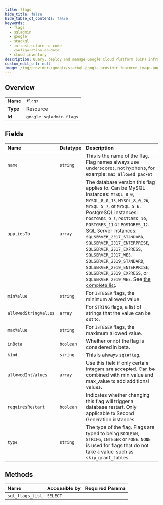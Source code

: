 ```yaml
---
title: flags
hide_title: false
hide_table_of_contents: false
keywords:
  - flags
  - sqladmin
  - google    
  - stackql
  - infrastructure-as-code
  - configuration-as-data
  - cloud inventory
description: Query, deploy and manage Google Cloud Platform (GCP) infrastructure and resources using SQL
custom_edit_url: null
image: /img/providers/google/stackql-google-provider-featured-image.png
---
```

  
    

## Overview
<table><tbody>
<tr><td><b>Name</b></td><td><code>flags</code></td></tr>
<tr><td><b>Type</b></td><td>Resource</td></tr>
<tr><td><b>Id</b></td><td><code>google.sqladmin.flags</code></td></tr>
</tbody></table>

## Fields
| Name | Datatype | Description |
|:-----|:---------|:------------|
| `name` | `string` | This is the name of the flag. Flag names always use underscores, not hyphens, for example: `max_allowed_packet` |
| `appliesTo` | `array` | The database version this flag applies to. Can be MySQL instances: `MYSQL_8_0`, `MYSQL_8_0_18`, `MYSQL_8_0_26`, `MYSQL_5_7`, or `MYSQL_5_6`. PostgreSQL instances: `POSTGRES_9_6`, `POSTGRES_10`, `POSTGRES_11` or `POSTGRES_12`. SQL Server instances: `SQLSERVER_2017_STANDARD`, `SQLSERVER_2017_ENTERPRISE`, `SQLSERVER_2017_EXPRESS`, `SQLSERVER_2017_WEB`, `SQLSERVER_2019_STANDARD`, `SQLSERVER_2019_ENTERPRISE`, `SQLSERVER_2019_EXPRESS`, or `SQLSERVER_2019_WEB`. See [the complete list](/sql/docs/mysql/admin-api/rest/v1/SqlDatabaseVersion). |
| `minValue` | `string` | For `INTEGER` flags, the minimum allowed value. |
| `allowedStringValues` | `array` | For `STRING` flags, a list of strings that the value can be set to. |
| `maxValue` | `string` | For `INTEGER` flags, the maximum allowed value. |
| `inBeta` | `boolean` | Whether or not the flag is considered in beta. |
| `kind` | `string` | This is always `sql#flag`. |
| `allowedIntValues` | `array` | Use this field if only certain integers are accepted. Can be combined with min_value and max_value to add additional values. |
| `requiresRestart` | `boolean` | Indicates whether changing this flag will trigger a database restart. Only applicable to Second Generation instances. |
| `type` | `string` | The type of the flag. Flags are typed to being `BOOLEAN`, `STRING`, `INTEGER` or `NONE`. `NONE` is used for flags that do not take a value, such as `skip_grant_tables`. |
## Methods
| Name | Accessible by | Required Params |
|:-----|:--------------|:----------------|
| `sql_flags_list` | `SELECT` |  |
